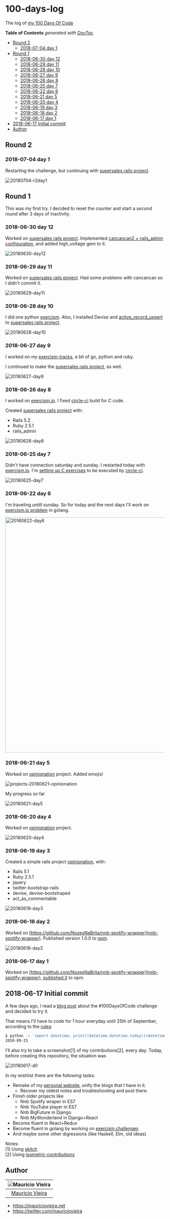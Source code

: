 # 100-days-log
The log of [my 100 Days Of Code](https://medium.freecodecamp.org/join-the-100daysofcode-556ddb4579e4)


<!-- START doctoc generated TOC please keep comment here to allow auto update -->
<!-- DON'T EDIT THIS SECTION, INSTEAD RE-RUN doctoc TO UPDATE -->
**Table of Contents**  *generated with [DocToc](https://github.com/thlorenz/doctoc)*

- [Round 2](#round-2)
  - [2018-07-04 day 1](#2018-07-04-day-1)
- [Round 1](#round-1)
  - [2018-06-30 day 12](#2018-06-30-day-12)
  - [2018-06-29 day 11](#2018-06-29-day-11)
  - [2018-06-28 day 10](#2018-06-28-day-10)
  - [2018-06-27 day 9](#2018-06-27-day-9)
  - [2018-06-26 day 8](#2018-06-26-day-8)
  - [2018-06-25 day 7](#2018-06-25-day-7)
  - [2018-06-22 day 6](#2018-06-22-day-6)
  - [2018-06-21 day 5](#2018-06-21-day-5)
  - [2018-06-20 day 4](#2018-06-20-day-4)
  - [2018-06-19 day 3](#2018-06-19-day-3)
  - [2018-06-18 day 2](#2018-06-18-day-2)
  - [2018-06-17 day 1](#2018-06-17-day-1)
- [2018-06-17 Initial commit](#2018-06-17-initial-commit)
- [Author](#author)

<!-- END doctoc generated TOC please keep comment here to allow auto update -->
## Round 2

### 2018-07-04 day 1

Restarting the challenge, but continuing with [supersales rails project](https://github.com/mauriciovieira/supersales).

![20180704-r2day1](https://user-images.githubusercontent.com/95258/42293354-4ea27e30-7fe2-11e8-8258-4cfea2a8cb39.png)

## Round 1

This was my first try. I decided to reset the counter and start a _second round_ after 3 days of inactivity.

### 2018-06-30 day 12

Worked on [supersales rails project](https://github.com/mauriciovieira/supersales). Implemented [cancancan2 + rails_admin configuration](https://github.com/mauriciovieira/supersales/commit/90ab958bf4d8ae2720596056c0179360d6b08fba), and added high_voltage gem to it.

![20180630-day12](https://user-images.githubusercontent.com/95258/42129335-c4a0f122-7cca-11e8-8b57-d145da6a6e1d.png)

### 2018-06-29 day 11

Worked on [supersales rails project](https://github.com/mauriciovieira/supersales). Had some problems with cancancan so I didn't commit it.

![20180629-day11](https://user-images.githubusercontent.com/95258/42121913-344159ca-7c41-11e8-81d9-8aa2d6147a13.png)


### 2018-06-28 day 10

I did one python [exercism](https://github.com/mauriciovieira/exercism-tracks/). Also, I installed Devise and [active_record_upsert](https://github.com/jesjos/active_record_upsert) to [supersales rails project](https://github.com/mauriciovieira/supersales).

![20180628-day10](https://user-images.githubusercontent.com/95258/42060986-51ba0d8c-7b31-11e8-92a7-cc7d901163b4.png)

### 2018-06-27 day 9

I worked on my [exercism-tracks](https://github.com/mauriciovieira/exercism-tracks/compare/39c3bb1440f5...3008a99), a bit of go, python and ruby.

I continued to make the [supersales rails project](https://github.com/mauriciovieira/supersales), as well.

![20180627-day9](https://user-images.githubusercontent.com/95258/42016784-792b6d60-7ab5-11e8-972e-5a9d5c705e9c.png)

### 2018-06-26 day 8

I worked on [exercism.io](https://github.com/mauriciovieira/exercism-tracks). I fixed [circle-ci](https://circleci.com/gh/mauriciovieira/exercism-tracks/) build for C code.

Created [supersales rails project](https://github.com/mauriciovieira/supersales) with:
* Rails 5.2
* Ruby 2.5.1
* rails_admin

![20180626-day8](https://user-images.githubusercontent.com/95258/41936592-46d1c4e2-7996-11e8-8350-9f39b658491e.png)

### 2018-06-25 day 7

Didn't have connection saturday and sunday. I restarted today with [exercism.io](https://github.com/mauriciovieira/exercism-tracks). I'm [setting up C exercises](https://github.com/mauriciovieira/exercism-tracks/pull/4) to be executed by [circle-ci](https://circleci.com/gh/mauriciovieira/exercism-tracks/).

![20180625-day7](https://user-images.githubusercontent.com/95258/41834212-13636f9c-785c-11e8-823b-32cac7c449cc.png)

### 2018-06-22 day 6

I'm traveling untill sunday. So for today and the next days I'll work on [exercism.io problem](https://github.com/mauriciovieira/exercism-tracks) in golang.

<img width="741" alt="20180622-day6" src="https://user-images.githubusercontent.com/95258/41795775-a9fc97cc-766c-11e8-8ba2-a861e0706dff.png">

### 2018-06-21 day 5

Worked on [opinionation](https://github.com/mauriciovieira/opinionation) project. Added emojis!

![projects-20180621-opinionation](https://user-images.githubusercontent.com/95258/41699816-5fa70b1a-752e-11e8-9086-d664ea4713ca.png)

My progress so far

![20180621-day5](https://user-images.githubusercontent.com/95258/41699820-627e9aa6-752e-11e8-956c-9afc600f5cb7.png)

### 2018-06-20 day 4

Worked on [opinionation](https://github.com/mauriciovieira/opinionation) project.

![20180620-day4](https://user-images.githubusercontent.com/95258/41639300-e2336412-7465-11e8-8492-869071f959cb.png)

### 2018-06-19 day 3

Created a simple rails project [opinionation](https://github.com/mauriciovieira/opinionation), with:
* Rails 5.1
* Ruby 2.5.1
* jquery
* twitter-bootstrap-rails
* devise, devise-bootstraped
* act_as_commentable

![20180619-day3](https://user-images.githubusercontent.com/95258/41580462-a84e9e6e-73a3-11e8-9e25-811129d694a7.png)

### 2018-06-18 day 2

Worked on [https://github.com/NozesNaBrita/nnb-spotify-wrapper](nnb-spotify-wrapper). Published version 1.0.0 to [npm](https://www.npmjs.com/package/nnb-spotify-wrapper).

![20180618-day2](https://user-images.githubusercontent.com/95258/41521547-41ecb9bc-72db-11e8-9535-7cf314075803.png)


### 2018-06-17 day 1

Worked on [https://github.com/NozesNaBrita/nnb-spotify-wrapper](nnb-spotify-wrapper), [published it](https://www.npmjs.com/package/nnb-spotify-wrapper) to npm.

## 2018-06-17 Initial commit

A few days ago, I read a [blog post](https://www.codingame.com/blog/100-days-of-code-challenge/) about the #100DaysOfCode challenge and decided to try it.

That means I'll have to code for 1 hour everyday until 25th of September, according to the [rules](https://github.com/kallaway/100-days-of-code/blob/master/rules.md):

```bash
$ python -c 'import datetime; print((datetime.datetime.today()+datetime.timedelta(100)).strftime("%F"))'
2018-09-25
```

I'll also try to take a screenshot[1] of my contributions[2], every day. Today, before creating this repository, the situation was

![20180617-d0](https://user-images.githubusercontent.com/95258/41507132-f13ea79c-7234-11e8-80fa-788a9d838c1b.png)

In my wishlist there are the following tasks:

* Remake of my [personal website](https://mauriciovieira.net), unify the blogs that I have in it.
  * Recover my oldest notes and troubleshooting and post there.
* Finish older projects like
  * Nnb Spotify wraper in ES7
  * Nnb YouTube player in ES7
  * Nnb BigFuture in Django
  * Nnb MyWonderland in Django+React
* Become fluent in React+Redux
* Become fluent in golang by working on [exercism challenges](https://github.com/mauriciovieira/exercism-tracks)
* And maybe some other digressions (like Haskell, Elm, old ideas)

Notes: <br />
[1] Using [skitch](https://github.com/mauriciovieira/eiitp/commit/d24825654191aee096c27297ba694f5a56866388)<br />
[2] Using [isometric-contributions](https://github.com/jasonlong/isometric-contributions)

## Author

| ![Mauricio Vieira](https://avatars2.githubusercontent.com/u/95258?s=150&v=4)|
|:---------------------:|
|  [Mauricio Vieira](https://github.com/mauriciovieira/)   |

+ <https://mauriciovieira.net>
+ <https://twitter.com/mauriciovieira>
